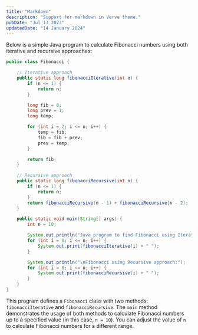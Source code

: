 ```yaml
---
title: "Markdown"
description: "Support for markdown in Verve theme."
pubDate: "Jul 13 2023"
updatedDate: "14 January 2024"
---
```


Below is a simple Java program to calculate Fibonacci numbers using both iterative and recursive approaches:

```java
public class Fibonacci {

    // Iterative approach
    public static long fibonacciIterative(int n) {
        if (n <= 1) {
            return n;
        }

        long fib = 0;
        long prev = 1;
        long temp;

        for (int i = 2; i <= n; i++) {
            temp = fib;
            fib = fib + prev;
            prev = temp;
        }

        return fib;
    }

    // Recursive approach
    public static long fibonacciRecursive(int n) {
        if (n <= 1) {
            return n;
        }
        return fibonacciRecursive(n - 1) + fibonacciRecursive(n - 2);
    }

    public static void main(String[] args) {
        int n = 10;

        System.out.println("Java program to find Fibonacci using Iterative approach:");
        for (int i = 0; i <= n; i++) {
            System.out.print(fibonacciIterative(i) + " ");
        }

        System.out.println("\nFibonacci using Recursive approach:");
        for (int i = 0; i <= n; i++) {
            System.out.print(fibonacciRecursive(i) + " ");
        }
    }
}
```

This program defines a `Fibonacci` class with two methods: `fibonacciIterative` and `fibonacciRecursive`. The `main` method demonstrates the usage of both methods to calculate Fibonacci numbers up to a specified value (in this case, `n = 10`). You can adjust the value of `n` to calculate Fibonacci numbers for a different range.
